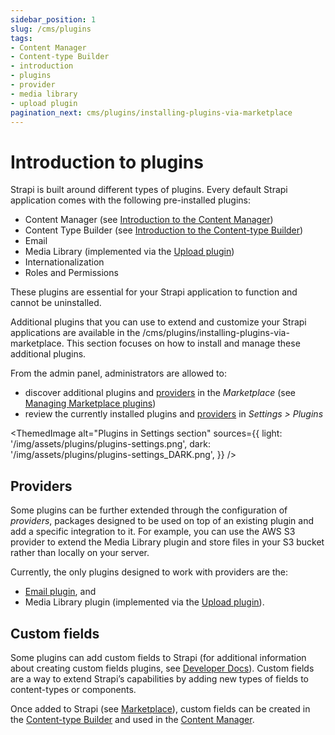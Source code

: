 ```yaml
---
sidebar_position: 1
slug: /cms/plugins
tags:
- Content Manager
- Content-type Builder
- introduction
- plugins
- provider
- media library
- upload plugin
pagination_next: cms/plugins/installing-plugins-via-marketplace
---
```


# Introduction to plugins

Strapi is built around different types of plugins. Every default Strapi application comes with the following pre-installed plugins:

* Content Manager (see [Introduction to the Content Manager](/cms/features/content-manager))
* Content Type Builder (see [Introduction to the Content-type Builder](/cms/features/content-type-builder/))
* Email
* Media Library (implemented via the [Upload plugin](/cms/plugins/upload/))
* Internationalization
* Roles and Permissions

These plugins are essential for your Strapi application to function and cannot be uninstalled.

Additional plugins that you can use to extend and customize your Strapi applications are available in the /cms/plugins/installing-plugins-via-marketplace. This section focuses on how to install and manage these additional plugins.

From the admin panel, administrators are allowed to:

- discover additional plugins and [providers](#providers) in the <Icon name="shopping-cart" /> _Marketplace_ (see [Managing Marketplace plugins](/cms/plugins/installing-plugins-via-marketplace))
- review the currently installed plugins and [providers](#providers) in <Icon name="gear-six" /> _Settings > Plugins_

<ThemedImage
  alt="Plugins in Settings section"
  sources={{
    light: '/img/assets/plugins/plugins-settings.png',
    dark: '/img/assets/plugins/plugins-settings_DARK.png',
  }}
/>

## Providers

Some plugins can be further extended through the configuration of _providers_, packages designed to be used on top of an existing plugin and add a specific integration to it. For example, you can use the AWS S3 provider to extend the Media Library plugin and store files in your S3 bucket rather than locally on your server.

Currently, the only plugins designed to work with providers are the:

* [Email plugin](/cms/features/email/), and
* Media Library plugin (implemented via the [Upload plugin](/cms/plugins/upload/)).

## Custom fields

Some plugins can add custom fields to Strapi (for additional information about creating custom fields plugins, see [Developer Docs](/cms/plugins-development/custom-fields)). Custom fields are a way to extend Strapi’s capabilities by adding new types of fields to content-types or components.

Once added to Strapi (see [Marketplace](/cms/plugins/installing-plugins-via-marketplace)), custom fields can be created in the [Content-type Builder](/cms/features/content-type-builder#custom-fields) and used in the [Content Manager](/cms/features/content-manager#creating--writing-content).
